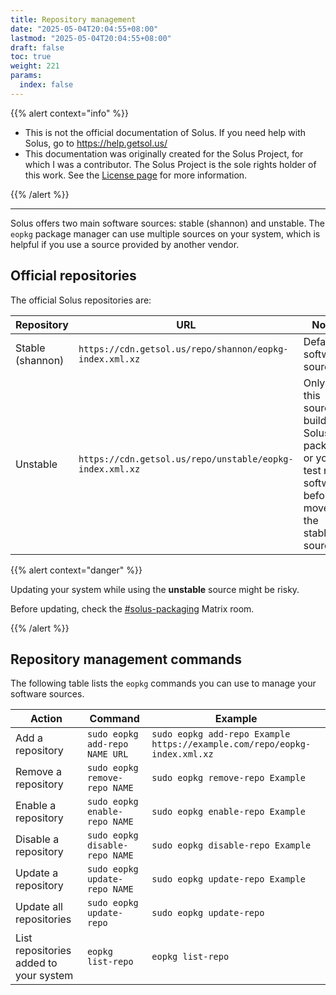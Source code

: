 ```yaml
---
title: Repository management
date: "2025-05-04T20:04:55+08:00"
lastmod: "2025-05-04T20:04:55+08:00"
draft: false
toc: true
weight: 221
params:
  index: false
---
```


{{% alert context="info" %}}

- This is not the official documentation of Solus. If you need help with Solus, go to https://help.getsol.us/
- This documentation was originally created for the Solus Project, for which I was a contributor. The Solus Project is the sole rights holder of this work. See the [License page](/docs/license) for more information.

{{% /alert %}}

---

Solus offers two main software sources: stable (shannon) and unstable. The `eopkg` package manager can use multiple sources on your system, which is helpful if you use a source provided by another vendor.

## Official repositories

The official Solus repositories are:

| Repository       | URL                                                      | Notes                                                                                                       |
| ---------------- | -------------------------------------------------------- | ----------------------------------------------------------------------------------------------------------- |
| Stable (shannon) | `https://cdn.getsol.us/repo/shannon/eopkg-index.xml.xz`  | Default software source.                                                                                    |
| Unstable         | `https://cdn.getsol.us/repo/unstable/eopkg-index.xml.xz` | Only use this source if build Solus packages or you test new software before it moves to the stable source. |

{{% alert context="danger" %}}

Updating your system while using the **unstable** source might be risky.

Before updating, check the [#solus-packaging](https://matrix.to/#/#solus-packaging:matrix.org) Matrix room.

{{% /alert %}}

## Repository management commands

The following table lists the `eopkg` commands you can use to manage your software sources.

| Action                                 | Command                        | Example                                                                   |
| -------------------------------------- | ------------------------------ | ------------------------------------------------------------------------- |
| Add a repository                       | `sudo eopkg add-repo NAME URL` | `sudo eopkg add-repo Example https://example.com/repo/eopkg-index.xml.xz` |
| Remove a repository                    | `sudo eopkg remove-repo NAME`  | `sudo eopkg remove-repo Example`                                          |
| Enable a repository                    | `sudo eopkg enable-repo NAME`  | `sudo eopkg enable-repo Example`                                          |
| Disable a repository                   | `sudo eopkg disable-repo NAME` | `sudo eopkg disable-repo Example`                                         |
| Update a repository                    | `sudo eopkg update-repo NAME`  | `sudo eopkg update-repo Example`                                          |
| Update all repositories                | `sudo eopkg update-repo`       | `sudo eopkg update-repo`                                                  |
| List repositories added to your system | `eopkg list-repo`              | `eopkg list-repo`                                                         |
